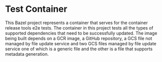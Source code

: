 # Test Container

This Bazel project represents a container that serves for the container release
tools e2e tests.
The container in this project tests all the types of supported dependencies
that need to be successfully updated. The image being built depends on a GCR
image, a GitHub repository, a GCS file not managed by file update service and
two GCS files managed by file update service one of which is a generic file and
the other is a file that supports metadata generation.
